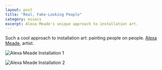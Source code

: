 ```yaml
---
layout: post
title: "Real, Fake-Looking People"
category: essais
excerpt: Alexa Meade's unique approach to installation art.     
---
```


Such a cool approach to installation art: painting people on people.
[Alexa Meade](http://www.alexameade.com), artist.

![Alexa Meade Installation 1](http://www.vincentbarr.com/assets/images/alexa-meade-1.png)  

![Alexa Meade Installation 2](http://www.vincentbarr.com/assets/images/alexa-meade-2.png)  

<a href="https://plus.google.com/+VincentBarr0?rel=author"></a>